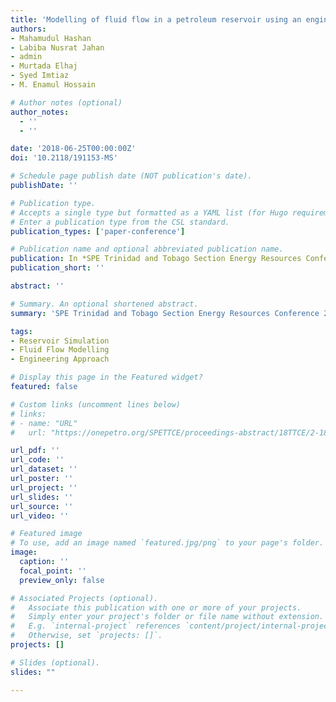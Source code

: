 ```yaml
---
title: 'Modelling of fluid flow in a petroleum reservoir using an engineering approach'
authors:
- Mahamudul Hashan
- Labiba Nusrat Jahan
- admin
- Murtada Elhaj
- Syed Imtiaz
- M. Enamul Hossain

# Author notes (optional)
author_notes:
  - ''
  - ''

date: '2018-06-25T00:00:00Z'
doi: '10.2118/191153-MS'

# Schedule page publish date (NOT publication's date).
publishDate: ''

# Publication type.
# Accepts a single type but formatted as a YAML list (for Hugo requirements).
# Enter a publication type from the CSL standard.
publication_types: ['paper-conference']

# Publication name and optional abbreviated publication name.
publication: In *SPE Trinidad and Tobago Section Energy Resources Conference*
publication_short: ''

abstract: ''

# Summary. An optional shortened abstract.
summary: 'SPE Trinidad and Tobago Section Energy Resources Conference 2018'

tags:
- Reservoir Simulation
- Fluid Flow Modelling
- Engineering Approach

# Display this page in the Featured widget?
featured: false

# Custom links (uncomment lines below)
# links:
# - name: "URL"
#   url: "https://onepetro.org/SPETTCE/proceedings-abstract/18TTCE/2-18TTCE/215361"

url_pdf: ''
url_code: ''
url_dataset: ''
url_poster: ''
url_project: ''
url_slides: ''
url_source: ''
url_video: ''

# Featured image
# To use, add an image named `featured.jpg/png` to your page's folder.
image:
  caption: ''
  focal_point: ''
  preview_only: false

# Associated Projects (optional).
#   Associate this publication with one or more of your projects.
#   Simply enter your project's folder or file name without extension.
#   E.g. `internal-project` references `content/project/internal-project/index.md`.
#   Otherwise, set `projects: []`.
projects: []

# Slides (optional).
slides: ""

---
```


